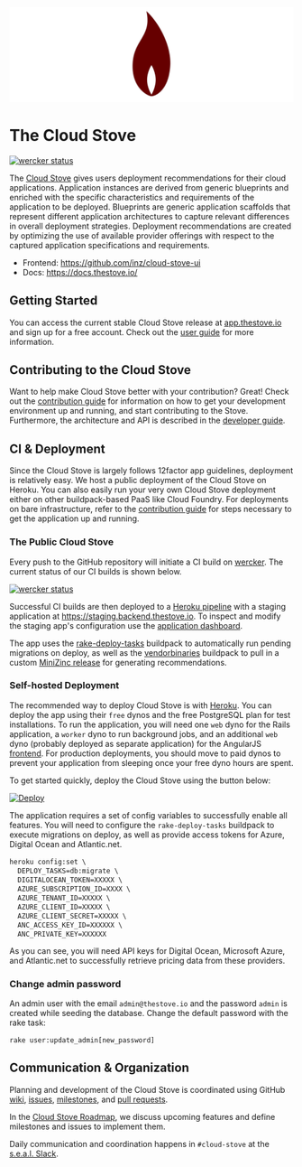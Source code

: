 ![Cloud Stove](docs/images/logo.png)

# The Cloud Stove

[![wercker status](https://app.wercker.com/status/b08c91369210358a613023e743954dcb/s)](https://app.wercker.com/project/bykey/b08c91369210358a613023e743954dcb)

The [Cloud Stove](https://thestove.io) gives users deployment recommendations for their cloud applications. Application instances are derived from generic blueprints and enriched with the specific characteristics and requirements of the application to be deployed. Blueprints are generic application scaffolds that represent different application architectures to capture relevant differences in overall deployment strategies. Deployment recommendations are created by optimizing the use of available provider offerings with respect to the captured application specifications and requirements.

* Frontend: <https://github.com/inz/cloud-stove-ui>
* Docs: <https://docs.thestove.io/>

## Getting Started

You can access the current stable Cloud Stove release at [app.thestove.io](https://app.thestove.io/) and sign up for a free account. Check out the [user guide](./docs/User_Guide.md) for more information.

## Contributing to the Cloud Stove

Want to help make Cloud Stove better with your contribution? Great! Check out the [contribution guide](./CONTRIBUTING.md) for information on how to get your development environment up and running, and start contributing to the Stove. Furthermore, the architecture and API is described in the [developer guide](./docs/Developer_Guide.md).

## CI & Deployment

Since the Cloud Stove is largely follows 12factor app guidelines, deployment is relatively easy. We host a public deployment of the Cloud Stove on Heroku. You can also easily run your very own Cloud Stove deployment either on other buildpack-based PaaS like Cloud Foundry. For deployments on bare infrastructure, refer to the [contribution guide](./CONTRIBUTING.md) for steps necessary to get the application up and running.

### The Public Cloud Stove

Every push to the GitHub repository will initiate a CI build on [wercker](https://app.wercker.com/applications/5696592e29aa0a563912fe58). The current status of our CI builds is shown below.

[![wercker status](https://app.wercker.com/status/b08c91369210358a613023e743954dcb/m)](https://app.wercker.com/project/bykey/b08c91369210358a613023e743954dcb)

Successful CI builds are then deployed to a [Heroku pipeline](https://dashboard.heroku.com/pipelines/1296b077-f98d-4095-8352-09b35444cc15) with a staging application at <https://staging.backend.thestove.io>. To inspect and modify the staging app's configuration use the [application dashboard](https://dashboard.heroku.com/apps/fathomless-escarpment-2251-eu/).

The app uses the [rake-deploy-tasks](https://github.com/gunpowderlabs/buildpack-ruby-rake-deploy-tasks) buildpack to automatically run pending migrations on deploy, as well as the [vendorbinaries](https://github.com/peterkeen/heroku-buildpack-vendorbinaries) buildpack to pull in a custom [MiniZinc release](https://github.com/inz/minizinc-dist) for generating recommendations.

### Self-hosted Deployment

The recommended way to deploy Cloud Stove is with [Heroku](https://heroku.com). You can deploy the app using their `free` dynos and the free PostgreSQL plan for test installations. To run the application, you will need one `web` dyno for the Rails application, a `worker` dyno to run background jobs, and an additional `web` dyno (probably deployed as separate application) for the AngularJS [frontend](https://github.com/inz/cloud-stove-ui). For production deployments, you should move to paid dynos to prevent your application from sleeping once your free dyno hours are spent.

To get started quickly, deploy the Cloud Stove using the button below:

[![Deploy](https://www.herokucdn.com/deploy/button.svg)](https://heroku.com/deploy)

The application requires a set of config variables to successfully enable all features. You will need to configure the `rake-deploy-tasks` buildpack to execute migrations on deploy, as well as provide access tokens for Azure, Digital Ocean and Atlantic.net.

```shell
heroku config:set \
  DEPLOY_TASKS=db:migrate \
  DIGITALOCEAN_TOKEN=XXXXX \
  AZURE_SUBSCRIPTION_ID=XXXX \
  AZURE_TENANT_ID=XXXXX \
  AZURE_CLIENT_ID=XXXXX \
  AZURE_CLIENT_SECRET=XXXXX \
  ANC_ACCESS_KEY_ID=XXXXXX \
  ANC_PRIVATE_KEY=XXXXXX
```

As you can see, you will need API keys for Digital Ocean, Microsoft Azure, and Atlantic.net to successfully retrieve pricing data from these providers.

### Change admin password

An admin user with the email `admin@thestove.io` and the password `admin` is created while seeding the database.
Change the default password with the rake task:

```shell
rake user:update_admin[new_password]
```

## Communication & Organization

Planning and development of the Cloud Stove is coordinated using GitHub [wiki](https://github.com/inz/cloud-stove/wiki), [issues](https://github.com/inz/cloud-stove/issues), [milestones](https://github.com/inz/cloud-stove/milestones), and [pull requests](https://github.com/inz/cloud-stove/pulls). 

In the [Cloud Stove Roadmap](https://github.com/inz/cloud-stove/wiki/Roadmap), we discuss upcoming features and define milestones and issues to implement them.

Daily communication and coordination happens in `#cloud-stove` at the [s.e.a.l. Slack](https://cloudguysseal.slack.com/).
